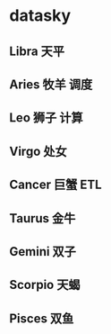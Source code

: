 # datasky

## Libra 天平

## Aries 牧羊 调度
    
## Leo 狮子 计算

## Virgo 处女 

## Cancer 巨蟹 ETL

## Taurus 金牛

## Gemini 双子

## Scorpio 天蝎

## Pisces 双鱼
